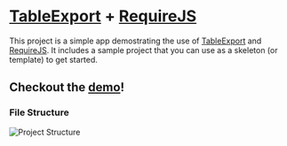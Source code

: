 # [TableExport](https://github.com/clarketm/TableExport) + [RequireJS](https://github.com/requirejs/requirejs)

This project is a simple app demostrating the use of [TableExport](https://github.com/clarketm/TableExport) and [RequireJS](https://github.com/requirejs/requirejs). It includes a sample project that you can use as a skeleton (or template) to get started.

## Checkout the [demo](https://www.travismclarke.com/te_rjs_app/app.html)!

### File Structure
![Project Structure](https://travismclarke.com/res/tableexport_requiejs_app.png "Project Structure")
